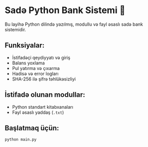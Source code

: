 # Sadə Python Bank Sistemi 🏦

Bu layihə Python dilində yazılmış, modullu və fayl əsaslı sadə bank sistemidir.

## Funksiyalar:
- İstifadəçi qeydiyyatı və giriş
- Balans yoxlama
- Pul yatırma və çıxarma
- Hadisə və error logları
- SHA-256 ilə şifrə təhlükəsizliyi

## İstifadə olunan modullar:
- Python standart kitabxanaları
- Fayl əsaslı yaddaş (`.txt`)

## Başlatmaq üçün:
```bash
python main.py

